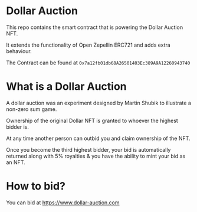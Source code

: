 # Dollar Auction

This repo contains the smart contract that is powering the Dollar Auction NFT.

It extends the functionality of Open Zepellin ERC721 and adds extra behaviour.

The Contract can be found at `0x7a12fb01db68A26501403Ec389A9A12260943740`

# What is a Dollar Auction

A dollar auction was an experiment designed by Martin Shubik to illustrate a non-zero sum game.

Ownership of the original Dollar NFT is granted to whoever the highest bidder is.

At any time another person can outbid you and claim ownership of the NFT.

Once you become the third highest bidder, your bid is automatically returned along with 5% royalties & you have the ability to mint your bid as an NFT.

# How to bid?

You can bid at https://www.dollar-auction.com
